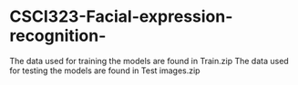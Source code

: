 # CSCI323-Facial-expression-recognition-
The data used for training the models are found in Train.zip 
The data used for testing the models are found in Test images.zip
